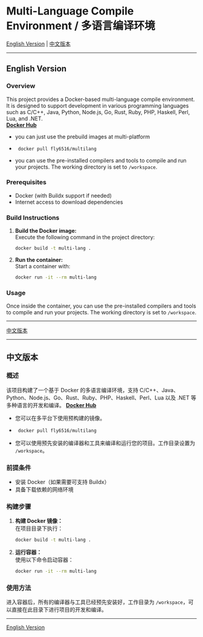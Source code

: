 
# Multi-Language Compile Environment / 多语言编译环境

[English Version](#english-version) | [中文版本](#中文版本)

---

## English Version
<a id="english-version"></a>

### Overview
This project provides a Docker-based multi-language compile environment. It is designed to support development in various programming languages such as C/C++, Java, Python, Node.js, Go, Rust, Ruby, PHP, Haskell, Perl, Lua, and .NET.  
**[Docker Hub](https://hub.docker.com/r/fly6516/multilang)**  
- you can just use the prebuild images at multi-platform
- ```bash
   docker pull fly6516/multilang
   ```
- you can use the pre-installed compilers and tools to compile and run your projects. The working directory is set to `/workspace`.

### Prerequisites
- Docker (with Buildx support if needed)
- Internet access to download dependencies

### Build Instructions
1. **Build the Docker image:**  
   Execute the following command in the project directory:
   ```bash
   docker build -t multi-lang .
   ```
2. **Run the container:**  
   Start a container with:
   ```bash
   docker run -it --rm multi-lang
   ```

### Usage
Once inside the container, you can use the pre-installed compilers and tools to compile and run your projects. The working directory is set to `/workspace`.  

---

[中文版本](#中文版本)

---

## 中文版本
<a id="中文版本"></a>

### 概述
该项目构建了一个基于 Docker 的多语言编译环境，支持 C/C++、Java、Python、Node.js、Go、Rust、Ruby、PHP、Haskell、Perl、Lua 以及 .NET 等多种语言的开发和编译。
**[Docker Hub](https://hub.docker.com/r/fly6516/multilang)**
- 您可以在多平台下使用预构建的镜像。
- ```bash
   docker pull fly6516/multilang
   ```
- 您可以使用预先安装的编译器和工具来编译和运行您的项目。工作目录设置为 `/workspace`。

### 前提条件
- 安装 Docker（如果需要可支持 Buildx）
- 具备下载依赖的网络环境

### 构建步骤
1. **构建 Docker 镜像：**  
   在项目目录下执行：
   ```bash
   docker build -t multi-lang .
   ```
2. **运行容器：**  
   使用以下命令启动容器：
   ```bash
   docker run -it --rm multi-lang
   ```

### 使用方法
进入容器后，所有的编译器与工具已经预先安装好，工作目录为 `/workspace`，可以直接在此目录下进行项目的开发和编译。

---

[English Version](#english-version)
```